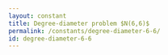 ```yaml
---
layout: constant
title: Degree-diameter problem $N(6,6)$
permalink: /constants/degree-diameter-6-6/
id: degree-diameter-6-6
---
```

